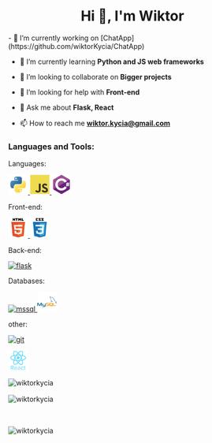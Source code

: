 <h1 align="center">Hi 👋, I'm Wiktor</h1>
- 🔭 I’m currently working on [ChatApp](https://github.com/wiktorKycia/ChatApp)

- 🌱 I’m currently learning **Python and JS web frameworks**

- 👯 I’m looking to collaborate on **Bigger projects**

- 🤝 I’m looking for help with **Front-end**

- 💬 Ask me about **Flask, React**

- 📫 How to reach me **wiktor.kycia@gmail.com**


<h3 align="left">Languages and Tools:</h3>
<section>
    <p>Languages:</p>
    <a href="https://www.python.org" target="_blank" rel="noreferrer"> 
        <img src="https://raw.githubusercontent.com/devicons/devicon/master/icons/python/python-original.svg" alt="python" width="40" height="40"/> 
    </a> 
    <a href="https://developer.mozilla.org/en-US/docs/Web/JavaScript" target="_blank" rel="noreferrer"> 
        <img src="https://raw.githubusercontent.com/devicons/devicon/master/icons/javascript/javascript-original.svg" alt="javascript" width="40" height="40"/> 
    </a> 
    <a href="https://www.w3schools.com/cs/" target="_blank" rel="noreferrer"> 
        <img src="https://raw.githubusercontent.com/devicons/devicon/master/icons/csharp/csharp-original.svg" alt="csharp" width="40" height="40"/> 
    </a> 
</section>
<section>
    <p>Front-end: </p>
    <a href="https://www.w3.org/html/" target="_blank" rel="noreferrer"> 
    <img src="https://raw.githubusercontent.com/devicons/devicon/master/icons/html5/html5-original-wordmark.svg" alt="html5" width="40" height="40"/> 
  </a> 
    <a href="https://www.w3schools.com/css/" target="_blank" rel="noreferrer"> 
    <img src="https://raw.githubusercontent.com/devicons/devicon/master/icons/css3/css3-original-wordmark.svg" alt="css3" width="40" height="40"/> 
  </a> 
</section>
<section>
    <p>Back-end: </p>
    <a href="https://flask.palletsprojects.com/" target="_blank" rel="noreferrer"> 
    <img src="https://www.vectorlogo.zone/logos/pocoo_flask/pocoo_flask-icon.svg" alt="flask" width="40" height="40"/> 
  </a> 
</section>
<section>
    <p>Databases: </p>
    <a href="https://www.microsoft.com/en-us/sql-server" target="_blank" rel="noreferrer"> 
        <img src="https://www.svgrepo.com/show/303229/microsoft-sql-server-logo.svg" alt="mssql" width="40" height="40"/> 
    </a> 
    <a href="https://www.mysql.com/" target="_blank" rel="noreferrer"> 
        <img src="https://raw.githubusercontent.com/devicons/devicon/master/icons/mysql/mysql-original-wordmark.svg" alt="mysql" width="40" height="40"/> 
    </a> 
</section>
<section>
    <p>other: </p>
    <a href="https://git-scm.com/" target="_blank" rel="noreferrer"> 
        <img src="https://www.vectorlogo.zone/logos/git-scm/git-scm-icon.svg" alt="git" width="40" height="40"/> 
    </a> 
</section>
<p align="left"> 
  
  
  
  
  
  
  
  
  <a href="https://reactjs.org/" target="_blank" rel="noreferrer"> 
    <img src="https://raw.githubusercontent.com/devicons/devicon/master/icons/react/react-original-wordmark.svg" alt="react" width="40" height="40"/> 
  </a> 
</p>

<p>
  <img align="left" src="https://github-readme-stats.vercel.app/api/top-langs?username=wiktorkycia&show_icons=true&locale=en&layout=compact" alt="wiktorkycia" />
</p>
<br/>
<p>
  <img align="center" src="https://github-readme-stats.vercel.app/api?username=wiktorkycia&show_icons=true&locale=en" alt="wiktorkycia" />
</p>
<br/>
<p>
  <img align="center" src="https://github-readme-streak-stats.herokuapp.com/?user=wiktorkycia&" alt="wiktorkycia" />
</p>
